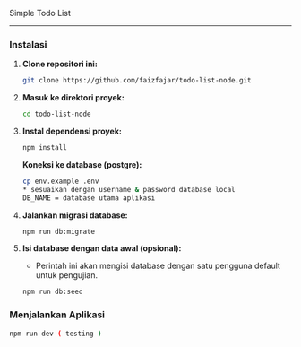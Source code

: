 Simple Todo List

---

### Instalasi

1.  **Clone repositori ini:**
    ```bash
    git clone https://github.com/faizfajar/todo-list-node.git
    ```

2.  **Masuk ke direktori proyek:**
    ```bash
    cd todo-list-node
    ```

3.  **Instal dependensi proyek:**
    ```bash
    npm install
    ```

    **Koneksi ke database (postgre):**
    ```bash
    cp env.example .env
    * sesuaikan dengan username & password database local 
    DB_NAME = database utama aplikasi
    ```

4.  **Jalankan migrasi database:**
    ```bash
    npm run db:migrate
    ```

5.  **Isi database dengan data awal (opsional):**
    * Perintah ini akan mengisi database dengan satu pengguna default untuk pengujian.
    ```bash
    npm run db:seed
    ```

### Menjalankan Aplikasi

```bash
npm run dev ( testing )

